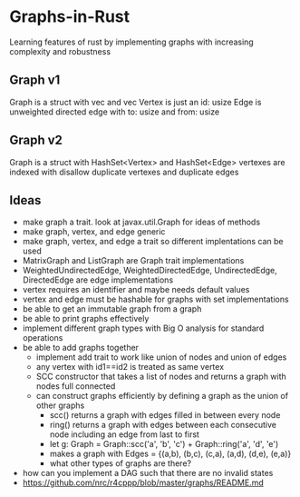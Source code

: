 # Graphs-in-Rust
Learning features of rust by implementing graphs with increasing complexity and robustness

## Graph v1
Graph is a struct with vec<Vertex> and vec<Edge>
Vertex is just an id: usize
Edge is unweighted directed edge with to: usize and from: usize

## Graph v2
Graph<T> is a struct with HashSet<Vertex<T>> and HashSet<Edge<T>>
vertexes are indexed with 
disallow duplicate vertexes and duplicate edges

## Ideas
- make graph a trait. look at javax.util.Graph for ideas of methods
- make graph, vertex, and edge generic
- make graph, vertex, and edge a trait so different implentations can be used
- MatrixGraph and ListGraph are Graph trait implementations
- WeightedUndirectedEdge, WeightedDirectedEdge, UndirectedEdge, DirectedEdge are edge implementations
- vertex requires an identifier and maybe needs default values
- vertex and edge must be hashable for graphs with set implementations
- be able to get an immutable graph from a graph
- be able to print graphs effectively
- implement different graph types with Big O analysis for standard operations
- be able to add graphs together
  - implement add trait to work like union of nodes and union of edges
  - any vertex with id1==id2 is treated as same vertex
  - SCC constructor that takes a list of nodes and returns a graph with nodes full connected
  - can construct graphs efficiently by defining a graph as the union of other graphs
    - scc() returns a graph with edges filled in between every node
    - ring() returns a graph with edges between each consecutive node including an edge from last to first
    - let g: Graph = Graph::scc('a', 'b', 'c') + Graph::ring('a', 'd', 'e')
    - makes a graph with Edges = {(a,b), (b,c), (c,a), (a,d), (d,e), (e,a)}
    - what other types of graphs are there?
- how can you implement a DAG such that there are no invalid states
- https://github.com/nrc/r4cppp/blob/master/graphs/README.md
    
